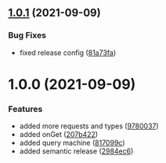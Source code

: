 ## [1.0.1](https://github.com/andyngdz/query-machine/compare/v1.0.0...v1.0.1) (2021-09-09)


### Bug Fixes

* fixed release config ([81a73fa](https://github.com/andyngdz/query-machine/commit/81a73fac907de4ea09798ad286ebff2ced1d3c6b))

# 1.0.0 (2021-09-09)


### Features

* added more requests and types ([9780037](https://github.com/andyngdz/query-machine/commit/97800370ed13198e91c5afe496c1f3c3e9de1638))
* added onGet ([207b422](https://github.com/andyngdz/query-machine/commit/207b4222bf655baabd0b70d42ad17ed6e2721df0))
* added query machine ([817099c](https://github.com/andyngdz/query-machine/commit/817099ceb128f67711338f2a82029dce3fb6911a))
* added semantic release ([2984ec6](https://github.com/andyngdz/query-machine/commit/2984ec696cb6be7ef7dfab2db362c8c260df37b0))

